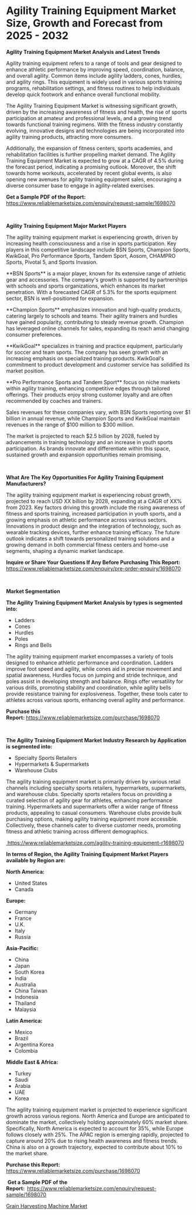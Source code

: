 <p><h1>Agility Training Equipment Market Size, Growth and Forecast from 2025 - 2032</h1></p><p><strong>Agility Training Equipment Market Analysis and Latest Trends</strong></p>
<p><p>Agility training equipment refers to a range of tools and gear designed to enhance athletic performance by improving speed, coordination, balance, and overall agility. Common items include agility ladders, cones, hurdles, and agility rings. This equipment is widely used in various sports training programs, rehabilitation settings, and fitness routines to help individuals develop quick footwork and enhance overall functional mobility.</p><p>The Agility Training Equipment Market is witnessing significant growth, driven by the increasing awareness of fitness and health, the rise of sports participation at amateur and professional levels, and a growing trend towards functional training regimens. With the fitness industry constantly evolving, innovative designs and technologies are being incorporated into agility training products, attracting more consumers. </p><p>Additionally, the expansion of fitness centers, sports academies, and rehabilitation facilities is further propelling market demand. The Agility Training Equipment Market is expected to grow at a CAGR of 4.5% during the forecast period, indicating a promising outlook. Moreover, the shift towards home workouts, accelerated by recent global events, is also opening new avenues for agility training equipment sales, encouraging a diverse consumer base to engage in agility-related exercises.</p></p>
<p><strong>Get a Sample PDF of the Report:&nbsp;</strong> <a href="https://www.reliablemarketsize.com/enquiry/request-sample/1698070?utm_campaign=2564&utm_medium=2&utm_source=Github&utm_content=ia&utm_term=22022025&utm_id=agility-training-equipment">https://www.reliablemarketsize.com/enquiry/request-sample/1698070</a></p>
<p>&nbsp;</p>
<p><strong>Agility Training Equipment Major Market Players</strong></p>
<p><p>The agility training equipment market is experiencing growth, driven by increasing health consciousness and a rise in sports participation. Key players in this competitive landscape include BSN Sports, Champion Sports, KwikGoal, Pro Performance Sports, Tandem Sport, Aosom, CHAMPRO Sports, Pivotal 5, and Sports Invasion.</p><p>**BSN Sports** is a major player, known for its extensive range of athletic gear and accessories. The company's growth is supported by partnerships with schools and sports organizations, which enhances its market penetration. With a forecasted CAGR of 5.3% for the sports equipment sector, BSN is well-positioned for expansion.</p><p>**Champion Sports** emphasizes innovation and high-quality products, catering largely to schools and teams. Their agility trainers and hurdles have gained popularity, contributing to steady revenue growth. Champion has leveraged online channels for sales, expanding its reach amid changing consumer preferences.</p><p>**KwikGoal** specializes in training and practice equipment, particularly for soccer and team sports. The company has seen growth with an increasing emphasis on specialized training products. KwikGoal's commitment to product development and customer service has solidified its market position.</p><p>**Pro Performance Sports and Tandem Sport** focus on niche markets within agility training, enhancing competitive edges through tailored offerings. Their products enjoy strong customer loyalty and are often recommended by coaches and trainers.</p><p>Sales revenues for these companies vary, with BSN Sports reporting over $1 billion in annual revenue, while Champion Sports and KwikGoal maintain revenues in the range of $100 million to $300 million. </p><p>The market is projected to reach $2.5 billion by 2028, fueled by advancements in training technology and an increase in youth sports participation. As brands innovate and differentiate within this space, sustained growth and expansion opportunities remain promising.</p></p>
<p>&nbsp;</p>
<p><strong>What Are The Key Opportunities For Agility Training Equipment Manufacturers?</strong></p>
<p><p>The agility training equipment market is experiencing robust growth, projected to reach USD XX billion by 2028, expanding at a CAGR of XX% from 2023. Key factors driving this growth include the rising awareness of fitness and sports training, increased participation in youth sports, and a growing emphasis on athletic performance across various sectors. Innovations in product design and the integration of technology, such as wearable tracking devices, further enhance training efficacy. The future outlook indicates a shift towards personalized training solutions and a growing demand in both commercial fitness centers and home-use segments, shaping a dynamic market landscape.</p></p>
<p><strong>Inquire or Share Your Questions If Any Before Purchasing This Report:</strong> <a href="https://www.reliablemarketsize.com/enquiry/pre-order-enquiry/1698070?utm_campaign=2564&utm_medium=2&utm_source=Github&utm_content=ia&utm_term=22022025&utm_id=agility-training-equipment">https://www.reliablemarketsize.com/enquiry/pre-order-enquiry/1698070</a></p>
<p>&nbsp;</p>
<p><strong>Market Segmentation</strong></p>
<p><strong>The Agility Training Equipment Market Analysis by types is segmented into:</strong></p>
<p><ul><li>Ladders</li><li>Cones</li><li>Hurdles</li><li>Poles</li><li>Rings and Bells</li></ul></p>
<p><p>The agility training equipment market encompasses a variety of tools designed to enhance athletic performance and coordination. Ladders improve foot speed and agility, while cones aid in precise movement and spatial awareness. Hurdles focus on jumping and stride technique, and poles assist in developing strength and balance. Rings offer versatility for various drills, promoting stability and coordination, while agility bells provide resistance training for explosiveness. Together, these tools cater to athletes across various sports, enhancing overall agility and performance.</p></p>
<p><strong>Purchase this Report:&nbsp;</strong><a href="https://www.reliablemarketsize.com/purchase/1698070?utm_campaign=2564&utm_medium=2&utm_source=Github&utm_content=ia&utm_term=22022025&utm_id=agility-training-equipment">https://www.reliablemarketsize.com/purchase/1698070</a></p>
<p>&nbsp;</p>
<p><strong>The Agility Training Equipment Market Industry Research by Application is segmented into:</strong></p>
<p><ul><li>Specialty Sports Retailers</li><li>Hypermarkets & Supermarkets</li><li>Warehouse Clubs</li></ul></p>
<p><p>The agility training equipment market is primarily driven by various retail channels including specialty sports retailers, hypermarkets, supermarkets, and warehouse clubs. Specialty sports retailers focus on providing a curated selection of agility gear for athletes, enhancing performance training. Hypermarkets and supermarkets offer a wider range of fitness products, appealing to casual consumers. Warehouse clubs provide bulk purchasing options, making agility training equipment more accessible. Collectively, these channels cater to diverse customer needs, promoting fitness and athletic training across different demographics.</p></p>
<p><a href="https://www.reliablemarketsize.com/agility-training-equipment-r1698070?utm_campaign=2564&utm_medium=2&utm_source=Github&utm_content=ia&utm_term=22022025&utm_id=agility-training-equipment">&nbsp;https://www.reliablemarketsize.com/agility-training-equipment-r1698070</a></p>
<p><strong>In terms of Region, the Agility Training Equipment Market Players available by Region are:</strong></p>
<p>
    <p> <strong> North America: </strong>
        <ul>
            <li>United States</li>
            <li>Canada</li>
        </ul>
        </p> 
    <p> <strong> Europe: </strong>
        <ul>
            <li>Germany</li>
            <li>France</li>
            <li>U.K.</li>
            <li>Italy</li>
            <li>Russia</li>
        </ul>
        </p> 
    <p> <strong> Asia-Pacific: </strong>
        <ul>
            <li>China</li>
            <li>Japan</li>
            <li>South Korea</li>
            <li>India</li>
            <li>Australia</li>
            <li>China Taiwan</li>
            <li>Indonesia</li>
            <li>Thailand</li>
            <li>Malaysia</li>
        </ul>
        </p> 
    <p> <strong> Latin America: </strong>
        <ul>
            <li>Mexico</li>
            <li>Brazil</li>
            <li>Argentina Korea</li>
            <li>Colombia</li>
        </ul>
        </p> 
    <p> <strong> Middle East & Africa: </strong>
        <ul>
            <li>Turkey</li>
            <li>Saudi</li>
            <li>Arabia</li>
            <li>UAE</li>
            <li>Korea</li>
        </ul>
    </p>
    </p>
<p><p>The agility training equipment market is projected to experience significant growth across various regions. North America and Europe are anticipated to dominate the market, collectively holding approximately 60% market share. Specifically, North America is expected to account for 35%, while Europe follows closely with 25%. The APAC region is emerging rapidly, projected to capture around 20% due to rising health awareness and fitness trends. China is also on a growth trajectory, expected to contribute about 10% to the market share.</p></p>
<p><strong>Purchase this Report: </strong><a href="https://www.reliablemarketsize.com/purchase/1698070?utm_campaign=2564&utm_medium=2&utm_source=Github&utm_content=ia&utm_term=22022025&utm_id=agility-training-equipment">https://www.reliablemarketsize.com/purchase/1698070</a></p>
<p>&nbsp;<strong>Get a Sample PDF of the Report:&nbsp;&nbsp;</strong><a href="https://www.reliablemarketsize.com/enquiry/request-sample/1698070?utm_campaign=2564&utm_medium=2&utm_source=Github&utm_content=ia&utm_term=22022025&utm_id=agility-training-equipment">https://www.reliablemarketsize.com/enquiry/request-sample/1698070</a></p>
<p><strong></strong></p>
<p><p><a href="https://github.com/njockebogris/Market-Research-Report-List-1/blob/main/grain-harvesting-machine-market.md?utm_campaign=2564&utm_medium=2&utm_source=Github&utm_content=ia&utm_term=22022025&utm_id=agility-training-equipment">Grain Harvesting Machine Market</a></p></p>